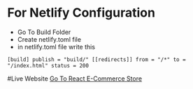 # For Netlify Configuration
  - Go To Build Folder 
  - Create netlify.toml file 
  - in netlify.toml file write this
  

`[build] publish = "build/" [[redirects]] from = "/*" to = "/index.html" status = 200`

#Live Website
[Go To React E-Commerce Store](https://practical-poincare-c36cc0.netlify.app/)
